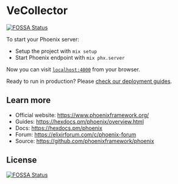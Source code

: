 # VeCollector
[![FOSSA Status](https://app.fossa.com/api/projects/git%2Bgithub.com%2FKloenk%2Fve_collector.svg?type=shield)](https://app.fossa.com/projects/git%2Bgithub.com%2FKloenk%2Fve_collector?ref=badge_shield)


To start your Phoenix server:

  * Setup the project with `mix setup`
  * Start Phoenix endpoint with `mix phx.server`

Now you can visit [`localhost:4000`](http://localhost:4000) from your browser.

Ready to run in production? Please [check our deployment guides](https://hexdocs.pm/phoenix/deployment.html).

## Learn more

  * Official website: https://www.phoenixframework.org/
  * Guides: https://hexdocs.pm/phoenix/overview.html
  * Docs: https://hexdocs.pm/phoenix
  * Forum: https://elixirforum.com/c/phoenix-forum
  * Source: https://github.com/phoenixframework/phoenix


## License
[![FOSSA Status](https://app.fossa.com/api/projects/git%2Bgithub.com%2FKloenk%2Fve_collector.svg?type=large)](https://app.fossa.com/projects/git%2Bgithub.com%2FKloenk%2Fve_collector?ref=badge_large)